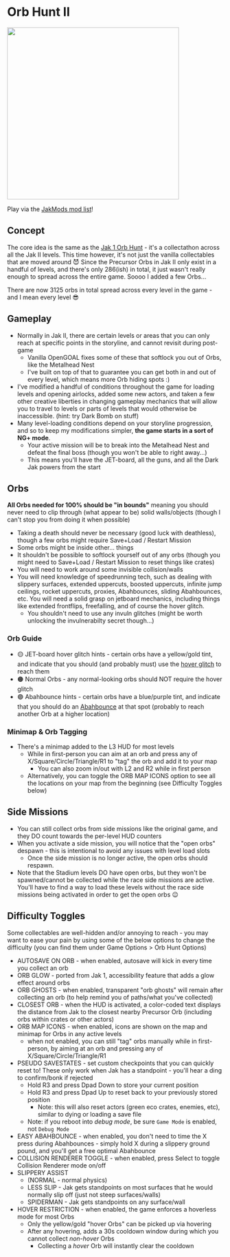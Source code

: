 # Orb Hunt II

<img src="https://raw.githubusercontent.com/dallmeyer/OG-OrbHunt/main/ModImage2.png" height="400">

Play via the [JakMods mod list](https://jakmods.dev)!

## Concept
The core idea is the same as the [Jak 1 Orb Hunt](README_JAK1.md) - it's a collectathon across all the Jak II levels. This time however, it's not just the vanilla collectables that are moved around 😈 Since the Precursor Orbs in Jak II only exist in a handful of levels, and there's only 286(ish) in total, it just wasn't really enough to spread across the entire game. Soooo I added a few Orbs...

There are now 3125 orbs in total spread across every level in the game - and I mean every level 😎

## Gameplay
- Normally in Jak II, there are certain levels or areas that you can only reach at specific points in the storyline, and cannot revisit during post-game
  - Vanilla OpenGOAL fixes some of these that softlock you out of Orbs, like the Metalhead Nest
  - I've built on top of that to guarantee you can get both in and out of every level, which means more Orb hiding spots :)
- I've modified a handful of conditions throughout the game for loading levels and opening airlocks, added some new actors, and taken a few other creative liberties in changing gameplay mechanics that will allow you to travel to levels or parts of levels that would otherwise be inaccessible. (hint: try Dark Bomb on stuff)
- Many level-loading conditions depend on your storyline progression, and so to keep my modifications simpler, **the game starts in a sort of NG+ mode**. 
  - Your active mission will be to break into the Metalhead Nest and defeat the final boss (though you won't be able to right away...)
  - This means you'll have the JET-board, all the guns, and all the Dark Jak powers from the start

## Orbs

**All Orbs needed for 100% should be "in bounds"** meaning you should never need to clip through (what appear to be) solid walls/objects (though I can't stop you from doing it when possible)
- Taking a death should never be necessary (good luck with deathless), though a few orbs might require Save+Load / Restart Mission
- Some orbs might be inside other... things
- It shouldn't be possible to softlock yourself out of any orbs (though you might need to Save+Load / Restart Mission to reset things like crates)
- You will need to work around some invisible collision/walls
- You will need knowledge of speedrunning tech, such as dealing with slippery surfaces, extended uppercuts, boosted uppercuts, infinite jump ceilings, rocket uppercuts, proxies, Abahbounces, sliding Abahbounces, etc. You will need a solid grasp on jetboard mechanics, including things like extended frontflips, freefalling, and of course the hover glitch.
  - You shouldn't need to use any invuln glitches (might be worth unlocking the invulnerabilty secret though...)

### Orb Guide
- 🟡 JET-board hover glitch hints - certain orbs have a yellow/gold tint, and indicate that you should (and probably must) use the [hover glitch](https://www.youtube.com/watch?v=gEZQjj_pVuY&t=364s) to reach them
- 🟠 Normal Orbs - any normal-looking orbs should NOT require the hover glitch
- 🟣 Abahbounce hints - certain orbs have a blue/purple tint, and indicate that you should do an [Abahbounce](https://www.youtube.com/watch?v=G8fdBxKxocI) at that spot (probably to reach another Orb at a higher location)

### Minimap & Orb Tagging
- There's a minimap added to the L3 HUD for most levels
  - While in first-person you can aim at an orb and press any of X/Square/Circle/Triangle/R1 to "tag" the orb and add it to your map
    - You can also zoom in/out with L2 and R2 while in first person
  - Alternatively, you can toggle the ORB MAP ICONS option to see all the locations on your map from the beginning (see Difficulty Toggles below)

## Side Missions
- You can still collect orbs from side missions like the original game, and they DO count towards the per-level HUD counters
- When you activate a side mission, you will notice that the "open orbs" despawn - this is intentional to avoid any issues with level load slots
  - Once the side mission is no longer active, the open orbs should respawn.
- Note that the Stadium levels DO have open orbs, but they won't be spawned/cannot be collected while the race side missions are active. You'll have to find a way to load these levels without the race side missions being activated in order to get the open orbs 😉

## Difficulty Toggles
Some collectables are well-hidden and/or annoying to reach - you may want to ease your pain by using some of the below options to change the difficulty (you can find them under Game Options > Orb Hunt Options)
- AUTOSAVE ON ORB - when enabled, autosave will kick in every time you collect an orb
- ORB GLOW - ported from Jak 1, accessibility feature that adds a glow effect around orbs
- ORB GHOSTS - when enabled, transparent "orb ghosts" will remain after collecting an orb (to help remind you of paths/what you've collected)
- CLOSEST ORB - when the HUD is activated, a color-coded text displays the distance from Jak to the closest nearby Precursor Orb (including orbs within crates or other actors)
- ORB MAP ICONS - when enabled, icons are shown on the map and minimap for Orbs in any active levels
  - when not enabled, you can still "tag" orbs manually while in first-person, by aiming at an orb and pressing any of X/Square/Circle/Triangle/R1
- PSEUDO SAVESTATES - set custom checkpoints that you can quickly reset to! These only work when Jak has a standpoint - you'll hear a ding to confirm/bonk if rejected
  - Hold R3 and press Dpad Down to store your current position
  - Hold R3 and press Dpad Up to reset back to your previously stored position
    - Note: this will also reset actors (green eco crates, enemies, etc), similar to dying or loading a save file
  - Note: if you reboot into _debug mode_, be sure `Game Mode` is enabled, not `Debug Mode`
- EASY ABAHBOUNCE - when enabled, you don't need to time the X press during Abahbounces - simply hold X during a slippery ground pound, and you'll get a free optimal Abahbounce
- COLLISION RENDERER TOGGLE - when enabled, press Select to toggle Collision Renderer mode on/off
- SLIPPERY ASSIST
  - (NORMAL - normal physics)
  - LESS SLIP - Jak gets standpoints on most surfaces that he would normally slip off (just not steep surfaces/walls)
  - SPIDERMAN - Jak gets standpoints on any surface/wall
- HOVER RESTRICTION - when enabled, the game enforces a hoverless mode for most Orbs
  - Only the yellow/gold "hover Orbs" can be picked up via hovering
  - After any hovering, adds a 30s cooldown window during which you cannot collect *non-hover* Orbs
    - Collecting a *hover* Orb will instantly clear the cooldown

